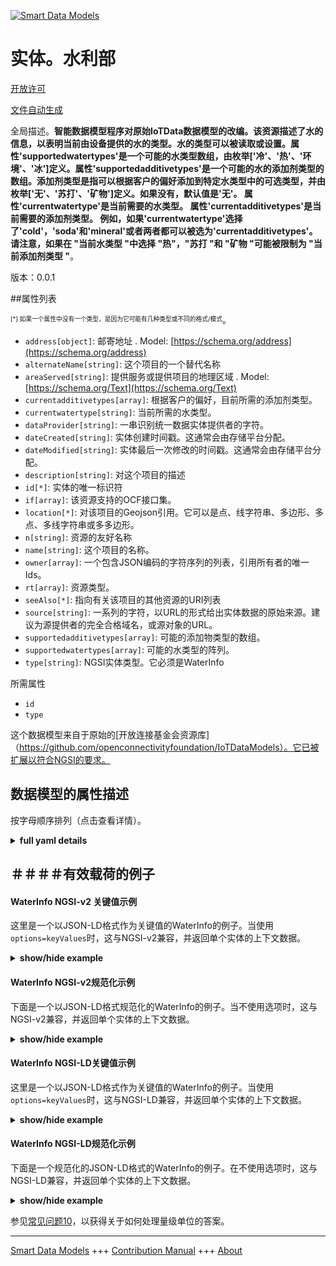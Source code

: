 <!-- 10-Header -->  
[![Smart Data Models](https://smartdatamodels.org/wp-content/uploads/2022/01/SmartDataModels_logo.png "Logo")](https://smartdatamodels.org)  
实体。水利部  
======<!-- /10-Header -->  
<!-- 15-License -->  
[开放许可](https://github.com/smart-data-models//dataModel.OCF/blob/master/WaterInfo/LICENSE.md)  
[文件自动生成](https://docs.google.com/presentation/d/e/2PACX-1vTs-Ng5dIAwkg91oTTUdt8ua7woBXhPnwavZ0FxgR8BsAI_Ek3C5q97Nd94HS8KhP-r_quD4H0fgyt3/pub?start=false&loop=false&delayms=3000#slide=id.gb715ace035_0_60)  
<!-- /15-License -->  
<!-- 20-Description -->  
全局描述。**智能数据模型程序对原始IoTData数据模型的改编。该资源描述了水的信息，以表明当前由设备提供的水的类型。水的类型可以被读取或设置。属性'supportedwatertypes'是一个可能的水类型数组，由枚举['冷'、'热'、'环境'、'冰']定义。属性'supportedadditivetypes'是一个可能的水的添加剂类型的数组。添加剂类型是指可以根据客户的偏好添加到特定水类型中的可选类型，并由枚举['无'、'苏打'、'矿物']定义。如果没有，默认值是'无'。  属性'currentwatertype'是当前需要的水类型。  属性'currentadditivetypes'是当前需要的添加剂类型。  例如，如果'currentwatertype'选择了'cold'，'soda'和'mineral'或者两者都可以被选为'currentadditivetypes'。请注意，如果在 "当前水类型 "中选择 "热"，"苏打 "和 "矿物 "可能被限制为 "当前添加剂类型 "**。  
版本：0.0.1  
<!-- /20-Description -->  
<!-- 30-PropertiesList -->  

##属性列表  

<sup><sub>[*] 如果一个属性中没有一个类型，是因为它可能有几种类型或不同的格式/模式</sub></sup>。  
- `address[object]`: 邮寄地址  . Model: [https://schema.org/address](https://schema.org/address)- `alternateName[string]`: 这个项目的一个替代名称  - `areaServed[string]`: 提供服务或提供项目的地理区域  . Model: [https://schema.org/Text](https://schema.org/Text)- `currentadditivetypes[array]`: 根据客户的偏好，目前所需的添加剂类型。  - `currentwatertype[string]`: 当前所需的水类型。  - `dataProvider[string]`: 一串识别统一数据实体提供者的字符。  - `dateCreated[string]`: 实体创建时间戳。这通常会由存储平台分配。  - `dateModified[string]`: 实体最后一次修改的时间戳。这通常会由存储平台分配。  - `description[string]`: 对这个项目的描述  - `id[*]`: 实体的唯一标识符  - `if[array]`: 该资源支持的OCF接口集。  - `location[*]`: 对该项目的Geojson引用。它可以是点、线字符串、多边形、多点、多线字符串或多多边形。  - `n[string]`: 资源的友好名称  - `name[string]`: 这个项目的名称。  - `owner[array]`: 一个包含JSON编码的字符序列的列表，引用所有者的唯一Ids。  - `rt[array]`: 资源类型。  - `seeAlso[*]`: 指向有关该项目的其他资源的URI列表  - `source[string]`: 一系列的字符，以URL的形式给出实体数据的原始来源。建议为源提供者的完全合格域名，或源对象的URL。  - `supportedadditivetypes[array]`: 可能的添加物类型的数组。  - `supportedwatertypes[array]`: 可能的水类型的阵列。  - `type[string]`: NGSI实体类型。它必须是WaterInfo  <!-- /30-PropertiesList -->  
<!-- 35-RequiredProperties -->  
所需属性  
- `id`  - `type`  <!-- /35-RequiredProperties -->  
<!-- 40-RequiredProperties -->  
这个数据模型来自于原始的[开放连接基金会资源库]（https://github.com/openconnectivityfoundation/IoTDataModels）。它已被扩展以符合NGSI的要求。  
<!-- /40-RequiredProperties -->  
<!-- 50-DataModelHeader -->  
## 数据模型的属性描述  
按字母顺序排列（点击查看详情）。  
<!-- /50-DataModelHeader -->  
<!-- 60-ModelYaml -->  
<details><summary><strong>full yaml details</strong></summary>    
```yaml  
WaterInfo:    
  description: 'Smart Data Models Program adaptation of the original IoTData data Models. This Resource describes the water information to indicate type of water currently provided by the device. The water type can be read or set. The Property ''supportedwatertypes'' is an array of the possible water types are defined by the enumeration [''cold'', ''hot'', ''ambient'', ''ice'']. The Property ''supportedadditivetypes'' is an array of the possible additive types for water. The additive types mean optional types that can be added to the specific water type according to Client''s preference and are defined by the enumeration [''none'', ''soda'', ''mineral'']. If absent, the default value is ''none''.  The Property ''currentwatertype'' is the currently desired water type.  The Property ''currentadditivetypes'' is the currently desired additive type(s).  For example, if ''cold'' is selected with the ''currentwatertype'', ''soda'' and ''mineral'' or both can be selected as ''currentadditivetypes''. Note that if ''hot'' is selected with the ''currentwatertype'', ''soda'' and ''mineral'' may be restricted for the ''currentadditivetypes''.'    
  properties:    
    address:    
      description: 'The mailing address'    
      properties:    
        addressCountry:    
          description: 'Property. The country. For example, Spain. Model:''https://schema.org/addressCountry'''    
          type: string    
        addressLocality:    
          description: 'Property. The locality in which the street address is, and which is in the region. Model:''https://schema.org/addressLocality'''    
          type: string    
        addressRegion:    
          description: 'Property. The region in which the locality is, and which is in the country. Model:''https://schema.org/addressRegion'''    
          type: string    
        postOfficeBoxNumber:    
          description: 'Property. The post office box number for PO box addresses. For example, 03578. Model:''https://schema.org/postOfficeBoxNumber'''    
          type: string    
        postalCode:    
          description: 'Property. The postal code. For example, 24004. Model:''https://schema.org/https://schema.org/postalCode'''    
          type: string    
        streetAddress:    
          description: 'Property. The street address. Model:''https://schema.org/streetAddress'''    
          type: string    
      type: object    
      x-ngsi:    
        model: https://schema.org/address    
        type: Property    
    alternateName:    
      description: 'An alternative name for this item'    
      type: string    
      x-ngsi:    
        type: Property    
    areaServed:    
      description: 'The geographic area where a service or offered item is provided'    
      type: string    
      x-ngsi:    
        model: https://schema.org/Text    
        type: Property    
    currentadditivetypes:    
      description: 'The currently desired additive type(s) according to Client''s preference.'    
      items:    
        type: string    
      minItems: 1    
      type: array    
      x-ngsi:    
        type: Property    
    currentwatertype:    
      description: ' The currently desired water type.'    
      type: string    
      x-ngsi:    
        type: Property    
    dataProvider:    
      description: 'A sequence of characters identifying the provider of the harmonised data entity.'    
      type: string    
      x-ngsi:    
        type: Property    
    dateCreated:    
      description: 'Entity creation timestamp. This will usually be allocated by the storage platform.'    
      format: date-time    
      type: string    
      x-ngsi:    
        type: Property    
    dateModified:    
      description: 'Timestamp of the last modification of the entity. This will usually be allocated by the storage platform.'    
      format: date-time    
      type: string    
      x-ngsi:    
        type: Property    
    description:    
      description: 'A description of this item'    
      type: string    
      x-ngsi:    
        type: Property    
    id:    
      anyOf: &waterinfo_-_properties_-_owner_-_items_-_anyof    
        - description: 'Property. Identifier format of any NGSI entity'    
          maxLength: 256    
          minLength: 1    
          pattern: ^[\w\-\.\{\}\$\+\*\[\]`|~^@!,:\\]+$    
          type: string    
        - description: 'Property. Identifier format of any NGSI entity'    
          format: uri    
          type: string    
      description: 'Unique identifier of the entity'    
      x-ngsi:    
        type: Property    
    if:    
      description: 'The OCF Interface set supported by this Resource.'    
      items:    
        enum:    
          - oic.if.rw    
          - oic.if.baseline    
        type: string    
      minItems: 2    
      readOnly: true    
      type: array    
      uniqueItems: true    
      x-ngsi:    
        type: Property    
    location:    
      description: 'Geojson reference to the item. It can be Point, LineString, Polygon, MultiPoint, MultiLineString or MultiPolygon'    
      oneOf:    
        - description: 'GeoProperty. Geojson reference to the item. Point'    
          properties:    
            bbox:    
              items:    
                type: number    
              minItems: 4    
              type: array    
            coordinates:    
              items:    
                type: number    
              minItems: 2    
              type: array    
            type:    
              enum:    
                - Point    
              type: string    
          required:    
            - type    
            - coordinates    
          title: 'GeoJSON Point'    
          type: object    
        - description: 'GeoProperty. Geojson reference to the item. LineString'    
          properties:    
            bbox:    
              items:    
                type: number    
              minItems: 4    
              type: array    
            coordinates:    
              items:    
                items:    
                  type: number    
                minItems: 2    
                type: array    
              minItems: 2    
              type: array    
            type:    
              enum:    
                - LineString    
              type: string    
          required:    
            - type    
            - coordinates    
          title: 'GeoJSON LineString'    
          type: object    
        - description: 'GeoProperty. Geojson reference to the item. Polygon'    
          properties:    
            bbox:    
              items:    
                type: number    
              minItems: 4    
              type: array    
            coordinates:    
              items:    
                items:    
                  items:    
                    type: number    
                  minItems: 2    
                  type: array    
                minItems: 4    
                type: array    
              type: array    
            type:    
              enum:    
                - Polygon    
              type: string    
          required:    
            - type    
            - coordinates    
          title: 'GeoJSON Polygon'    
          type: object    
        - description: 'GeoProperty. Geojson reference to the item. MultiPoint'    
          properties:    
            bbox:    
              items:    
                type: number    
              minItems: 4    
              type: array    
            coordinates:    
              items:    
                items:    
                  type: number    
                minItems: 2    
                type: array    
              type: array    
            type:    
              enum:    
                - MultiPoint    
              type: string    
          required:    
            - type    
            - coordinates    
          title: 'GeoJSON MultiPoint'    
          type: object    
        - description: 'GeoProperty. Geojson reference to the item. MultiLineString'    
          properties:    
            bbox:    
              items:    
                type: number    
              minItems: 4    
              type: array    
            coordinates:    
              items:    
                items:    
                  items:    
                    type: number    
                  minItems: 2    
                  type: array    
                minItems: 2    
                type: array    
              type: array    
            type:    
              enum:    
                - MultiLineString    
              type: string    
          required:    
            - type    
            - coordinates    
          title: 'GeoJSON MultiLineString'    
          type: object    
        - description: 'GeoProperty. Geojson reference to the item. MultiLineString'    
          properties:    
            bbox:    
              items:    
                type: number    
              minItems: 4    
              type: array    
            coordinates:    
              items:    
                items:    
                  items:    
                    items:    
                      type: number    
                    minItems: 2    
                    type: array    
                  minItems: 4    
                  type: array    
                type: array    
              type: array    
            type:    
              enum:    
                - MultiPolygon    
              type: string    
          required:    
            - type    
            - coordinates    
          title: 'GeoJSON MultiPolygon'    
          type: object    
      x-ngsi:    
        type: GeoProperty    
    n:    
      description: 'Friendly name of the Resource'    
      maxLength: 64    
      readOnly: true    
      type: string    
      x-ngsi:    
        type: Property    
    name:    
      description: 'The name of this item.'    
      type: string    
      x-ngsi:    
        type: Property    
    owner:    
      description: 'A List containing a JSON encoded sequence of characters referencing the unique Ids of the owner(s)'    
      items:    
        anyOf: *waterinfo_-_properties_-_owner_-_items_-_anyof    
        description: 'Property. Unique identifier of the entity'    
      type: array    
      x-ngsi:    
        type: Property    
    rt:    
      description: 'The Resource Type.'    
      items:    
        enum:    
          - oic.r.waterinfo    
        maxLength: 64    
        type: string    
      minItems: 1    
      readOnly: true    
      type: array    
      uniqueItems: true    
      x-ngsi:    
        type: Property    
    seeAlso:    
      description: 'list of uri pointing to additional resources about the item'    
      oneOf:    
        - items:    
            format: uri    
            type: string    
          minItems: 1    
          type: array    
        - format: uri    
          type: string    
      x-ngsi:    
        type: Property    
    source:    
      description: 'A sequence of characters giving the original source of the entity data as a URL. Recommended to be the fully qualified domain name of the source provider, or the URL to the source object.'    
      type: string    
      x-ngsi:    
        type: Property    
    supportedadditivetypes:    
      description: 'The array of the possible additive types.'    
      items:    
        type: string    
      readOnly: true    
      type: array    
      x-ngsi:    
        type: Property    
    supportedwatertypes:    
      description: 'The array of the possible water types.'    
      items:    
        type: string    
      readOnly: true    
      type: array    
      x-ngsi:    
        type: Property    
    type:    
      description: 'NGSI entity type. It has to be WaterInfo'    
      enum:    
        - WaterInfo    
      type: string    
      x-ngsi:    
        type: Property    
  required:    
    - id    
    - type    
  type: object    
  x-derived-from: https://github.com/OpenInterConnect/IoTDataModels/blob/master/WaterInfoResURI.swagger.json    
  x-disclaimer: 'Redistribution and use in source and binary forms, with or without modification, are permitted  provided that the license conditions are met. Copyleft (c) 2021 Contributors to Smart Data Models Program'    
  x-license-url: https://github.com/smart-data-models/dataModel.OCF/blob/master/WaterInfo/LICENSE.md    
  x-model-schema: https://smart-data-models.github.io/dataModel.IoTDataModels/WaterInfo/schema.json    
  x-model-tags: OCF    
  x-version: 0.0.1    
```  
</details>    
<!-- /60-ModelYaml -->  
<!-- 70-MiddleNotes -->  
<!-- /70-MiddleNotes -->  
<!-- 80-Examples -->  
## ＃＃＃＃有效载荷的例子  
#### WaterInfo NGSI-v2 关键值示例  
这里是一个以JSON-LD格式作为关键值的WaterInfo的例子。当使用`options=keyValues`时，这与NGSI-v2兼容，并返回单个实体的上下文数据。  
<details><summary><strong>show/hide example</strong></summary>    
```json  
{  
  "id": "urn:ngsi-ld:WaterInfo:id:BWUP:35826914",  
  "dateCreated": "1984-11-27T20:49:31Z",  
  "dateModified": "2004-06-02T09:44:44Z",  
  "source": "Along those purpose ok painting television fill. Worker wish race music trial about.",  
  "name": "Enough thank teacher boy garden law both. Put modern customer short.",  
  "alternateName": "Realize above attention present participant. Billion those candidate TV raise low course. Early science kid down.",  
  "description": "According carry half. Civil meet option place pass perhaps. Mother might you age represent.",  
  "dataProvider": "Financial live local view single.",  
  "owner": [  
    "urn:ngsi-ld:WaterInfo:items:JMPQ:05255850",  
    "urn:ngsi-ld:WaterInfo:items:QJSR:25392303"  
  ],  
  "seeAlso": [  
    "urn:ngsi-ld:WaterInfo:items:NTHC:63052587",  
    "urn:ngsi-ld:WaterInfo:items:GRFX:83012714"  
  ],  
  "location": {  
    "type": "Point",  
    "coordinates": [  
      -80.746038,  
      66.99956  
    ]  
  },  
  "address": {  
    "streetAddress": "Area suddenly front game describe south. Store loss debate surface finish stand occur food.",  
    "addressLocality": "Kitchen accept both of natural. Maintain traditional laugh plant on mind require contain. Wife group guy challenge.",  
    "addressRegion": "Feel approach lead operation way single instead despite. Mean model social white near citizen firm.",  
    "addressCountry": "Heart describe forward generation maintain. Last term shake card issue.",  
    "postalCode": "Radio expect them usually decision none to. Tough certain tough while.",  
    "postOfficeBoxNumber": "Analysis leg program. Country computer plan reveal available article may. Now gun third knowledge record single."  
  },  
  "areaServed": "Future then expect everybody team garden spend. End compare significant discover notice including Democrat."  
}  
```  
</details>  
#### WaterInfo NGSI-v2规范化示例  
下面是一个以JSON-LD格式规范化的WaterInfo的例子。当不使用选项时，这与NGSI-v2兼容，并返回单个实体的上下文数据。  
<details><summary><strong>show/hide example</strong></summary>    
```json  
{  
  "id": {  
    "type": "string",  
    "value": "urn:ngsi-ld:WaterInfo:id:BWUP:35826914"  
  },  
  "dateCreated": {  
    "format": "date-time",  
    "type": "string",  
    "value": "1984-11-27T20:49:31Z"  
  },  
  "dateModified": {  
    "format": "date-time",  
    "type": "string",  
    "value": "2004-06-02T09:44:44Z"  
  },  
  "source": {  
    "type": "string",  
    "value": "Along those purpose ok painting television fill. Worker wish race music trial about."  
  },  
  "name": {  
    "type": "string",  
    "value": "Enough thank teacher boy garden law both. Put modern customer short."  
  },  
  "alternateName": {  
    "type": "string",  
    "value": "Realize above attention present participant. Billion those candidate TV raise low course. Early science kid down."  
  },  
  "description": {  
    "type": "string",  
    "value": "According carry half. Civil meet option place pass perhaps. Mother might you age represent."  
  },  
  "dataProvider": {  
    "type": "string",  
    "value": "Financial live local view single."  
  },  
  "owner": {  
    "type": "array",  
    "value": [  
      "urn:ngsi-ld:WaterInfo:items:JMPQ:05255850",  
      "urn:ngsi-ld:WaterInfo:items:QJSR:25392303"  
    ]  
  },  
  "seeAlso": {  
    "type": "array",  
    "value": [  
      "urn:ngsi-ld:WaterInfo:items:NTHC:63052587",  
      "urn:ngsi-ld:WaterInfo:items:GRFX:83012714"  
    ]  
  },  
  "location": {  
    "type": "object",  
    "value": {  
      "type": "Point",  
      "coordinates": [  
        -80.746038,  
        66.99956  
      ]  
    }  
  },  
  "address": {  
    "type": "object",  
    "value": {  
      "streetAddress": "Area suddenly front game describe south. Store loss debate surface finish stand occur food.",  
      "addressLocality": "Kitchen accept both of natural. Maintain traditional laugh plant on mind require contain. Wife group guy challenge.",  
      "addressRegion": "Feel approach lead operation way single instead despite. Mean model social white near citizen firm.",  
      "addressCountry": "Heart describe forward generation maintain. Last term shake card issue.",  
      "postalCode": "Radio expect them usually decision none to. Tough certain tough while.",  
      "postOfficeBoxNumber": "Analysis leg program. Country computer plan reveal available article may. Now gun third knowledge record single."  
    }  
  },  
  "areaServed": {  
    "type": "string",  
    "value": "Future then expect everybody team garden spend. End compare significant discover notice including Democrat."  
  }  
}  
```  
</details>  
#### WaterInfo NGSI-LD关键值示例  
这里是一个以JSON-LD格式作为关键值的WaterInfo的例子。当使用`options=keyValues`时，这与NGSI-LD兼容，并返回单个实体的上下文数据。  
<details><summary><strong>show/hide example</strong></summary>    
```json  
{  
    "id": "urn:ngsi-ld:WaterInfo:id:BWUP:35826914",  
    "dateCreated": "1984-11-27T20:49:31Z",  
    "dateModified": "2004-06-02T09:44:44Z",  
    "source": "Along those purpose ok painting television fill. Worker wish race music trial about.",  
    "name": "Enough thank teacher boy garden law both. Put modern customer short.",  
    "alternateName": "Realize above attention present participant. Billion those candidate TV raise low course. Early science kid down.",  
    "description": "According carry half. Civil meet option place pass perhaps. Mother might you age represent.",  
    "dataProvider": "Financial live local view single.",  
    "owner": [  
        "urn:ngsi-ld:WaterInfo:items:JMPQ:05255850",  
        "urn:ngsi-ld:WaterInfo:items:QJSR:25392303"  
    ],  
    "seeAlso": [  
        "urn:ngsi-ld:WaterInfo:items:NTHC:63052587",  
        "urn:ngsi-ld:WaterInfo:items:GRFX:83012714"  
    ],  
    "location": {  
        "type": "Point",  
        "coordinates": [  
            -80.746038,  
            66.99956  
        ]  
    },  
    "address": {  
        "streetAddress": "Area suddenly front game describe south. Store loss debate surface finish stand occur food.",  
        "addressLocality": "Kitchen accept both of natural. Maintain traditional laugh plant on mind require contain. Wife group guy challenge.",  
        "addressRegion": "Feel approach lead operation way single instead despite. Mean model social white near citizen firm.",  
        "addressCountry": "Heart describe forward generation maintain. Last term shake card issue.",  
        "postalCode": "Radio expect them usually decision none to. Tough certain tough while.",  
        "postOfficeBoxNumber": "Analysis leg program. Country computer plan reveal available article may. Now gun third knowledge record single."  
    },  
    "areaServed": "Future then expect everybody team garden spend. End compare significant discover notice including Democrat.",  
    "@context": [  
        "https://smartdatamodels.org/context.jsonld",  
        "https://raw.githubusercontent.com/smart-data-models/dataModel.OCF/master/context.jsonld"  
    ]  
}  
```  
</details>  
#### WaterInfo NGSI-LD规范化示例  
下面是一个规范化的JSON-LD格式的WaterInfo的例子。在不使用选项时，这与NGSI-LD兼容，并返回单个实体的上下文数据。  
<details><summary><strong>show/hide example</strong></summary>    
```json  
{  
    "id": "urn:ngsi-ld:WaterInfo:id:YOCI:60285099",  
    "dateCreated": {  
        "type": "Property",  
        "value": {  
            "@type": "DateTime",  
            "@value": "1998-08-15T18:04:30Z"  
        }  
    },  
    "dateModified": {  
        "type": "Property",  
        "value": {  
            "@type": "DateTime",  
            "@value": "1988-08-23T07:30:17Z"  
        }  
    },  
    "source": {  
        "type": "Property",  
        "value": "Ask use then represent society toward behind. Report amount from determine movement. Anyone leg market long price."  
    },  
    "name": {  
        "type": "Property",  
        "value": "Make from radio. Dream agency trouble garden up."  
    },  
    "alternateName": {  
        "type": "Property",  
        "value": "Heart daughter modern through democratic perform time. New picture true."  
    },  
    "description": {  
        "type": "Property",  
        "value": "Of board while gas surface hundred. Goal fund note responsibility media yes. American tell sometimes stop series."  
    },  
    "dataProvider": {  
        "type": "Property",  
        "value": "Ever election point beat speak."  
    },  
    "owner": {  
        "type": "Property",  
        "value": [  
            "urn:ngsi-ld:WaterInfo:items:HBMT:72566566",  
            "urn:ngsi-ld:WaterInfo:items:TPIP:75041044"  
        ]  
    },  
    "seeAlso": {  
        "type": "Property",  
        "value": [  
            "urn:ngsi-ld:WaterInfo:items:ICKZ:40105092"  
        ]  
    },  
    "location": {  
        "type": "Property",  
        "value": {  
            "type": "Point",  
            "coordinates": [  
                17.8641435,  
                -30.215867  
            ]  
        }  
    },  
    "address": {  
        "type": "Property",  
        "value": {  
            "streetAddress": "At still black. Everyone often chance. Away notice year inside room ago.",  
            "addressLocality": "Third fill play. Resource pull skin take school religious side. Effort close analysis best interest group. Pull available feeling learn wear statement.",  
            "addressRegion": "Rise doctor window me bed short. Art represent begin run letter.",  
            "addressCountry": "Law price police machine size. Thing firm would memory.",  
            "postalCode": "Suggest ahead light from among magazine.",  
            "postOfficeBoxNumber": "Everyone eight until compare four. Charge evening environment far successful kitchen history. Happy response PM seven."  
        }  
    },  
    "areaServed": {  
        "type": "Property",  
        "value": "Bar everybody surface appear within bit exactly."  
    },  
    "@context": [  
        "https://smartdatamodels.org/context.jsonld",  
        "https://raw.githubusercontent.com/smart-data-models/dataModel.OCF/master/context.jsonld"  
    ]  
}  
```  
</details><!-- /80-Examples -->  
<!-- 90-FooterNotes -->  
<!-- /90-FooterNotes -->  
<!-- 95-Units -->  
参见[常见问题10](https://smartdatamodels.org/index.php/faqs/)，以获得关于如何处理量级单位的答案。  
<!-- /95-Units -->  
<!-- 97-LastFooter -->  
---  
[Smart Data Models](https://smartdatamodels.org) +++ [Contribution Manual](https://bit.ly/contribution_manual) +++ [About](https://bit.ly/Introduction_SDM)<!-- /97-LastFooter -->  
